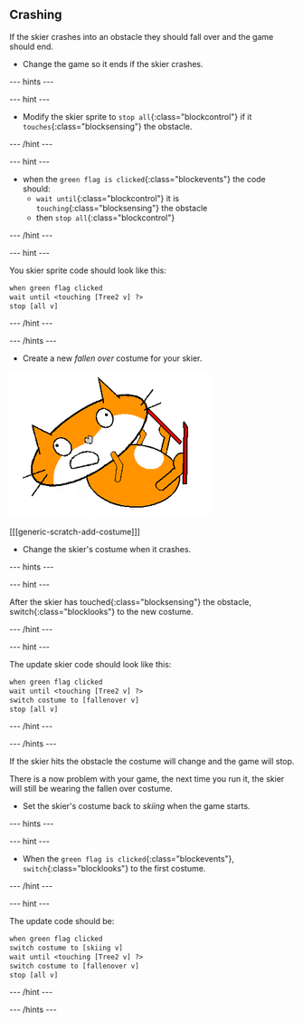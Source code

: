 ## Crashing

If the skier crashes into an obstacle they should fall over and the game should end.

+ Change the game so it ends if the skier crashes.

--- hints ---

--- hint ---

+ Modify the skier sprite to `stop all`{:class="blockcontrol"} if it `touches`{:class="blocksensing"} the obstacle.

--- /hint ---

--- hint ---

+ when the `green flag is clicked`{:class="blockevents"} the code should: 
  + `wait until`{:class="blockcontrol"} it is `touching`{:class="blocksensing"} the obstacle 
  + then `stop all`{:class="blockcontrol"}

--- /hint ---

--- hint ---

You skier sprite code should look like this:

```blocks
when green flag clicked
wait until <touching [Tree2 v] ?>
stop [all v]
```

--- /hint ---

--- /hints ---

+ Create a new *fallen over* costume for your skier.

![skier sprite fallen costume](images/skier_sprite_fallen.png)

[[[generic-scratch-add-costume]]]

+ Change the skier's costume when it crashes.

--- hints ---

--- hint ---

After the skier has touched{:class="blocksensing"} the obstacle, switch{:class="blocklooks"} to the new costume.

--- /hint ---

--- hint ---

The update skier code should look like this:

```blocks
when green flag clicked
wait until <touching [Tree2 v] ?>
switch costume to [fallenover v]
stop [all v]
```

--- /hint ---

--- /hints ---

If the skier hits the obstacle the costume will change and the game will stop. 

There is a now problem with your game, the next time you run it, the skier will still be wearing the fallen over costume.

+ Set the skier's costume back to *skiing* when the game starts.

--- hints ---

--- hint ---

+ When the `green flag is clicked`{:class="blockevents"}, `switch`{:class="blocklooks"} to the first costume.

--- /hint ---

--- hint ---

The update code should be:

```blocks
when green flag clicked
switch costume to [skiing v]
wait until <touching [Tree2 v] ?>
switch costume to [fallenover v]
stop [all v]
```

--- /hint ---

--- /hints ---

